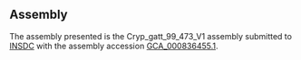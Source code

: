 

Assembly
--------

The assembly presented is the Cryp\_gatt\_99\_473\_V1 assembly submitted
to [INSDC](http://www.insdc.org) with the assembly accession
[GCA\_000836455.1](http://www.ebi.ac.uk/ena/data/view/GCA_000836455.1).
